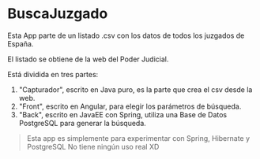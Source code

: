 # BuscaJuzgado

Esta App parte de un listado .csv con los datos de todos los juzgados de España.

El listado se obtiene de la web del Poder Judicial.

Está dividida en tres partes:

1. "Capturador", escrito en Java puro, es la parte que crea el csv desde la web.
2. "Front", escrito en Angular, para elegir los parámetros de búsqueda.
3. "Back", escrito en JavaEE con Spring, utiliza una Base de Datos PostgreSQL para generar la búsqueda.

>Esta app es simplemente para experimentar con Spring, Hibernate y PostgreSQL
No tiene ningún uso real XD
